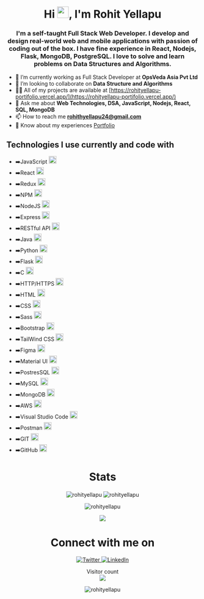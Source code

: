 <h1 align="center">Hi <img src="https://emojis.slackmojis.com/emojis/images/1643514476/4594/blob-wave.gif?1643514476" width="30"/>, I'm Rohit Yellapu</h1>
<h3 align="center">I'm a self-taught Full Stack Web Developer. I develop and design real-world web and mobile applications with passion of coding out of the box. I have fine experience in React, Nodejs, Flask, MongoDB, PostgreSQL. I love to solve and learn problems on Data Structures and Algorithms.</h3>


- 🔭 I’m currently working as Full Stack Developer at  **OpsVeda Asia Pvt Ltd**
- 👯 I’m looking to collaborate on **Data Structure and Algorithms**
- 👨‍💻 All of my projects are available at [https://rohityellapu-portifolio.vercel.app/](https://rohityellapu-portifolio.vercel.app/)
- 💬 Ask me about **Web Technologies, DSA, JavaScript, Nodejs, React, SQL, MongoDB**
- 📫 How to reach me **rohithyellapu24@gmail.com**
- 📄 Know about my experiences [Portfolio](https://rohityellapu-portifolio.vercel.app/)


<h2>Technologies I use currently and code with</h2>
<p color="" style="">
  <ul>
        <li>➡️JavaScript <img height="20" src="https://user-images.githubusercontent.com/25181517/117447155-6a868a00-af3d-11eb-9cfe-245df15c9f3f.png"></li>
         <li>➡️React <img height="20" src="https://user-images.githubusercontent.com/25181517/183897015-94a058a6-b86e-4e42-a37f-bf92061753e5.png"></li>
     <li>➡️Redux <img height="20" src="https://user-images.githubusercontent.com/25181517/187896150-cc1dcb12-d490-445c-8e4d-1275cd2388d6.png"></li>
     <li>➡️NPM <img height="20" src="https://user-images.githubusercontent.com/25181517/121401671-49102800-c959-11eb-9f6f-74d49a5e1774.png"></li>
     <li>➡️NodeJS <img height="20" src="https://user-images.githubusercontent.com/25181517/183568594-85e280a7-0d7e-4d1a-9028-c8c2209e073c.png"></li>
     <li>➡️Express <img height="20" src="https://user-images.githubusercontent.com/25181517/183859966-a3462d8d-1bc7-4880-b353-e2cbed900ed6.png"></li>
        <li>➡️RESTful API <img height="20" src="https://user-images.githubusercontent.com/25181517/192107858-fe19f043-c502-4009-8c47-476fc89718ad.png"></li>
        <li>➡️Java <img height="20" src="https://user-images.githubusercontent.com/25181517/117201156-9a724800-adec-11eb-9a9d-3cd0f67da4bc.png"></li>
        <li>➡️Python <img height="20" src="https://user-images.githubusercontent.com/25181517/183423507-c056a6f9-1ba8-4312-a350-19bcbc5a8697.png"></li>
        <li>➡️Flask <img height="20" src="https://user-images.githubusercontent.com/25181517/183423775-2276e25d-d43d-4e58-890b-edbc88e915f7.png"></li>
    <li>➡️C <img height="20" src="https://user-images.githubusercontent.com/25181517/192106070-46255bcf-65e6-4c6b-a296-bf8d0d8fb2a7.png"></li>
      <li>➡️HTTP/HTTPS <img height="20" src="https://user-images.githubusercontent.com/25181517/192107854-765620d7-f909-4953-a6da-36e1ef69eea6.png"></li>
     <li>➡️HTML <img height="20" src="https://user-images.githubusercontent.com/25181517/192158954-f88b5814-d510-4564-b285-dff7d6400dad.png"></li>
    <li>➡️CSS <img height="20" src="https://user-images.githubusercontent.com/25181517/183898674-75a4a1b1-f960-4ea9-abcb-637170a00a75.png"></li>
     <li>➡️Sass <img height="20" src="https://user-images.githubusercontent.com/25181517/192158956-48192682-23d5-4bfc-9dfb-6511ade346bc.png"></li>
     <li>➡️Bootstrap <img height="20" src="https://user-images.githubusercontent.com/25181517/183898054-b3d693d4-dafb-4808-a509-bab54cf5de34.png"></li>
     <li>➡️TailWind CSS <img height="20" src="https://user-images.githubusercontent.com/25181517/202896760-337261ed-ee92-4979-84c4-d4b829c7355d.png"></li>
     <li>➡️Figma <img height="20" src="https://user-images.githubusercontent.com/25181517/189715289-df3ee512-6eca-463f-a0f4-c10d94a06b2f.png"></li>
     <li>➡️Material UI <img height="20" src="https://user-images.githubusercontent.com/25181517/189716630-fe6c084c-6c66-43af-aa49-64c8aea4a5c2.png"></li>
    <li>➡️PostresSQL <img height="20" src="https://user-images.githubusercontent.com/25181517/117208740-bfb78400-adf5-11eb-97bb-09072b6bedfc.png"></li>
    <li>➡️MySQL <img height="20" src="https://user-images.githubusercontent.com/25181517/183896128-ec99105a-ec1a-4d85-b08b-1aa1620b2046.png"></li>
    <li>➡️MongoDB <img height="20" src="https://user-images.githubusercontent.com/25181517/182884177-d48a8579-2cd0-447a-b9a6-ffc7cb02560e.png"></li>
    <li>➡️AWS <img height="20" src="https://user-images.githubusercontent.com/25181517/183896132-54262f2e-6d98-41e3-8888-e40ab5a17326.png"></li>
    <li>➡️Visual Studio Code <img height="20" src="https://user-images.githubusercontent.com/25181517/192108891-d86b6220-e232-423a-bf5f-90903e6887c3.png"></li>
    <li>➡️Postman <img height="20" src="https://user-images.githubusercontent.com/25181517/192109061-e138ca71-337c-4019-8d42-4792fdaa7128.png"></li>
    <li>➡️GIT <img height="20" src="https://user-images.githubusercontent.com/25181517/192108372-f71d70ac-7ae6-4c0d-8395-51d8870c2ef0.png"></li>
     <li>➡️GitHub <img height="20" src="https://user-images.githubusercontent.com/25181517/192108374-8da61ba1-99ec-41d7-80b8-fb2f7c0a4948.png"></li>
</ul>

</p>
<h1 align="center">Stats</h1>

<p align="center" >
  <img align="center" src="https://github-readme-streak-stats.herokuapp.com/?user=rohityellapu&theme=radical" alt="rohityellapu" />
  

<img align="center" src="https://github-readme-stats.vercel.app/api?username=rohityellapu&theme=radical&show_icons=true" alt="rohityellapu" />
</p>


<p align="center" ><img align="center" src="https://github-readme-stats.vercel.app/api/top-langs?username=rohityellapu&theme=radical&layout=compact" alt="rohityellapu" /></p>

<p align="center">
  <img alig src="https://github-profile-trophy.vercel.app/?username=rohityellapu&column=6&rank=SSS,SS,S,AAA,AA,A,B,C" />
</p>

<h1 align="center">Connect with me on</h1>
<p align="center">
  <a href="https://twitter.com/rohit_yellapu" target="_blank">
    <img alt="Twitter" src="https://img.shields.io/badge/twitter-%231DA1F2.svg?&style=for-the-badge&logo=twitter&logoColor=white" />
  </a>
  <a href="https://www.linkedin.com/in/rohityellapu/" target="_blank">
    <img alt="LinkedIn" src="https://img.shields.io/badge/linkedin-%230077B5.svg?&style=for-the-badge&logo=linkedin&logoColor=white" />
  </a>
</p>
<p align="center"> 
  Visitor count<br>
  <img src="https://profile-counter.glitch.me/rohityellapu/count.svg" />
</p>

<p align="center"> <img src="https://komarev.com/ghpvc/?username=rohityellapu&label=Profile%20views&color=0e75b6&style=flat" alt="rohityellapu" /> </p>

